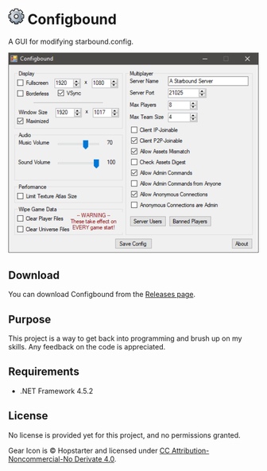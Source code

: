 # ![](https://github.com/wxMichael/Configbound/blob/master/media/gear.png) Configbound
A GUI for modifying starbound.config.

![](https://github.com/wxMichael/Configbound/blob/master/media/Configbound.png)

## Download
You can download Configbound from the [Releases page](https://github.com/wxMichael/Configbound/releases).

## Purpose
This project is a way to get back into programming and brush up on my skills.
Any feedback on the code is appreciated.

## Requirements
* .NET Framework 4.5.2

## License
No license is provided yet for this project, and no permissions granted.

Gear Icon is &copy; Hopstarter and licensed under [CC Attribution-Noncommercial-No Derivate 4.0](https://creativecommons.org/licenses/by-nc-nd/4.0/).

